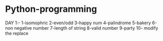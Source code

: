 # Python-programming
DAY 1:- 
1-isomophric 
2-even/odd 
3-happy num 
4-palindrome 
5-bakery 
6-non negative number 
7-length of string 
8-valid number 
9-party 
10- modify the replace
